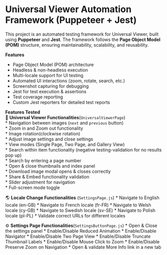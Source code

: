 # Universal Viewer Automation Framework (Puppeteer + Jest)
This project is an automated testing framework for Universal Viewer, built using **Puppeteer** and **Jest**. The framework follows the **Page Object Model (POM)** structure, ensuring maintainability, scalability, and reusability.

**Features**
  * Page Object Model (POM) architecture
  * Headless & non-headless execution
  * Multi-locale support for UI testing
  * Automated UI interactions (zoom, rotate, search, etc.)
  * Screenshot capturing for debugging
  * Jest for test execution & assertions
  * Test coverage reporting
  * Custom Jest reporters for detailed test reports

  **Features Tested**  
    📌 **Universal Viewer Functionalities**(`UniversalViewerPage`)  
      * Navigation between images (`next` and `previous` button)  
      * Zoom in and Zoom out functionality  
      * Image rotation(clockwise rotation)  
      * Adjust image settings and close settings  
      * View modes (Single Page, Two Page, and Gallery View)  
      * Search within item functionality (negative testing-validation for no results pop up)  
      * Search by entering a page number  
      * Open & close thumbnails and index panel  
      * Download image modal opens & closes correctly  
      * Share & Embed functionality validation  
      * Slider adjustment for navigation  
      * Full-screen mode toggle

  🌎 **Locale Change    Functionalities** (`SettingsPage.js`)
      * Navigate to English locale (en-GB)
      * Navigate to French locale (fr-FR)
      * Navigate to Welsh locale (cy-GB)
      * Navigate to Swedish locale (sv-SE)
      * Navigate to Polish locale (pl-PL)
      * Validate correct URLs for different locales

  ⚙ **Settings Page Functionalities**(`SettingsButtonPage.js`)
      * Open & Close the settings panel
      * Enable/Disable Reduced Animation
      * Enable/Disable Navigator
      * Enable/Disable Two Page View
      * Enable/Disable Truncate Thumbnail Labels
      * Enable/Disable Mouse Click to Zoom
      * Enable/Disable Preserve Zoom on Navigation
      * Open & validate More Info link in a new tab 

